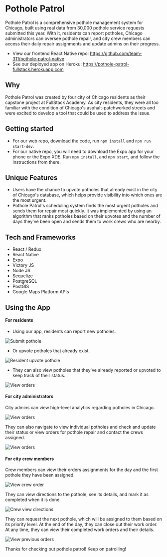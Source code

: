 # Pothole Patrol

Pothole Patrol is a comprehensive pothole management system for Chicago, built using real data from 30,000 pothole service requests submitted this year. With it, residents can report potholes, Chicago administrators can oversee pothole repair, and city crew members can access their daily repair assignments and update admins on their progress.

* View our frontend React Native repo: https://github.com/team-311/pothole-patrol-native
* See our deployed app on Heroku: https://pothole-patrol-fullstack.herokuapp.com

## Why

Pothole Patrol was created by four city of Chicago residents as their capstone project at FullStack Academy. As city residents, they were all too familiar with the condition of Chicago's asphalt-patchworked streets and were excited to develop a tool that could be used to address the issue. 


## Getting started

* For our web repo, download the code, run `npm install` and `npm run start-dev`. 
* For our native repo, you will need to download the Expo app for your phone or the Expo XDE. Run `npm install`, and `npm start`, and follow the instructions from there. 

## Unique Features 

* Users have the chance to upvote potholes that already exist in the city of Chicago's database, which helps provide visibility into which ones are the most urgent. 
* Pothole Patrol's scheduling system finds the most urgent potholes and sends them for repair most quickly. It was implemented by using an algorithm that ranks potholes based on their upvotes and the number of days they’ve been open and sends them to work crews who are nearby. 

## Tech and Frameworks

* React / Redux
* React Native
* Expo 
* Victory JS 
* Node JS
* Sequelize 
* PostgreSQL
* PostGIS
* Google Maps Platform APIs 

## Using the App

#### For residents 

* Using our app, residents can report new potholes.

![Submit pothole](https://media.giphy.com/media/8wfogB7dvAEoLKfO62/giphy.gif)

* Or upvote potholes that already exist. 

![Resident upvote pothole](https://media.giphy.com/media/1xVbZLOuN0cytDtM6O/giphy.gif)

* They can also view potholes that they've already reported or upvoted to keep track of their status. 

![View orders](https://media.giphy.com/media/WvkS0ZrnKQkMO8Fsrw/giphy.gif)

#### For city administrators 

City admins can view high-level analytics regarding potholes in Chicago. 

![View orders](https://media.giphy.com/media/13QenvhyjNytbYQOS0/giphy.gif)

They can also navigate to view individual potholes and check and update their status or view orders for pothole repair and contact the crews assigned.

![View orders](https://media.giphy.com/media/vguSSk1pxCOTvY1J5B/giphy.gif)

#### For city crew members 

Crew members can view their orders assignments for the day and the first pothole they have been assigned. 

![View crew order](https://media.giphy.com/media/7TewpuNRRm5FneKmh6/giphy.gif)

They can view directions to the pothole, see its details, and mark it as completed when it is done. 

![Crew view directions](https://media.giphy.com/media/cCam8kx0dVCSnSw8Fj/giphy.gif)

They can request the next pothole, which will be assigned to them based on its priority level. At the end of the day, they can close out their work order. At any time, they can view their completed work orders and their details. 

![View previous orders](https://media.giphy.com/media/YX62QTQz7tlLlu8aqm/giphy.gif)

Thanks for checking out pothole patrol! Keep on patrolling! 
